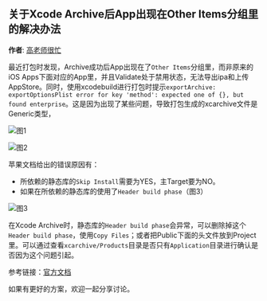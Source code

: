 关于Xcode Archive后App出现在Other Items分组里的解决办法
----------
**作者**: [高老师很忙](https://weibo.com/517082456)

最近打包时发现，Archive成功后App出现在了`Other Items`分组里，而非原来的iOS Apps下面对应的App里，并且Validate处于禁用状态，无法导出ipa和上传AppStore。同时，使用xcodebuild进行打包时提示`exportArchive: exportOptionsPlist error for key 'method': expected one of {}, but found enterprise`。这是因为出现了某些问题，导致打包生成的xcarchive文件是Generic类型，

![图1](https://github.com/iOS-Tips/iOS-tech-set/blob/master/images/2018/07/17-1.jpg)

![图2](https://github.com/iOS-Tips/iOS-tech-set/blob/master/images/2018/07/17-2.jpg)

苹果文档给出的错误原因有：

* 所依赖的静态库的`Skip Install`需要为YES，主Target要为NO。
* 如果在所依赖的静态库的使用了`Header build phase`（图3）

![图3](https://github.com/iOS-Tips/iOS-tech-set/blob/master/images/2018/07/17-3.jpg)

在Xcode Archive时，静态库的`Header build phase`会异常，可以删除掉这个`Header build phase`，使用`Copy Files`；或者把Public下面的头文件放到Project里。可以通过查看`xcarchive/Products`目录是否只有`Application`目录进行确认是否因为这个问题引起。

参考链接：[官方文档](https://developer.apple.com/library/archive/technotes/tn2215/_index.html)

如果有更好的方案，欢迎一起分享讨论。
